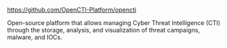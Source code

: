 

https://github.com/OpenCTI-Platform/opencti

Open-source platform that allows managing Cyber Threat Intelligence (CTI) through the storage, analysis, and visualization of threat campaigns, malware, and IOCs.

